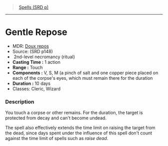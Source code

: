 ﻿---
!SpellItem
Family: SpellVO
Level: 2
Type: necromancy
Ritual: ritual
CastingTime: 1 action
Range: Touch
Components: V, S, M (a pinch of salt and one copper piece placed on each of the corpse's eyes, which must remain there for the duration
Duration: 10 days
Classes: Cleric, Wizard
Id: spells_vo.md#gentle-repose
ParentLink: spells_vo.md#spells-srd-p
Name: Gentle Repose
ParentName: Spells (SRD p)
NameLevel: 1
AltName: '[Doux repos](hd_spells_doux_repos.md)'
Source: (SRD p148)
Attributes:
  Name: Gentle Repose
  Markdown: >+
    # <!--Name-->Gentle Repose<!--/Name-->


    - MDR: <!--AltName-->[Doux repos](hd_spells_doux_repos.md)<!--/AltName-->

    - Source: <!--Source-->(SRD p148)<!--/Source-->

    -  <!--Level-->2<!--/Level-->nd-level <!--Type-->necromancy<!--/Type--> (<!--Ritual-->ritual<!--/Ritual-->)

    - **Casting Time :** <!--CastingTime-->1 action<!--/CastingTime-->

    - **Range :** <!--Range-->Touch<!--/Range-->

    - **Components :** <!--Components-->V, S, M (a pinch of salt and one copper piece placed on each of the corpse's eyes, which must remain there for the duration<!--/Components-->

    - **Duration :** <!--Duration-->10 days<!--/Duration-->

    - Classes: <!--Classes-->Cleric, Wizard<!--/Classes-->


    ### Description


    You touch a corpse or other remains. For the duration, the target is protected from decay and can't become undead.


    The spell also effectively extends the time limit on raising the target from the dead, since days spent under the influence of this spell don't count against the time limit of spells such as _raise dead_.

  AltName: '[Doux repos](hd_spells_doux_repos.md)'
  Source: (SRD p148)
  Level: 2
  Type: necromancy
  Ritual: ritual
  CastingTime: 1 action
  Range: Touch
  Components: V, S, M (a pinch of salt and one copper piece placed on each of the corpse's eyes, which must remain there for the duration
  Duration: 10 days
  Classes: Cleric, Wizard
AttributesDictionary: >+
  Name: Gentle Repose

  Markdown: >+

    # <!--Name-->Gentle Repose<!--/Name-->





    - MDR: <!--AltName-->[Doux repos](hd_spells_doux_repos.md)<!--/AltName-->



    - Source: <!--Source-->(SRD p148)<!--/Source-->



    -  <!--Level-->2<!--/Level-->nd-level <!--Type-->necromancy<!--/Type--> (<!--Ritual-->ritual<!--/Ritual-->)



    - **Casting Time :** <!--CastingTime-->1 action<!--/CastingTime-->



    - **Range :** <!--Range-->Touch<!--/Range-->



    - **Components :** <!--Components-->V, S, M (a pinch of salt and one copper piece placed on each of the corpse's eyes, which must remain there for the duration<!--/Components-->



    - **Duration :** <!--Duration-->10 days<!--/Duration-->



    - Classes: <!--Classes-->Cleric, Wizard<!--/Classes-->





    ### Description





    You touch a corpse or other remains. For the duration, the target is protected from decay and can't become undead.





    The spell also effectively extends the time limit on raising the target from the dead, since days spent under the influence of this spell don't count against the time limit of spells such as _raise dead_.



  AltName: '[Doux repos](hd_spells_doux_repos.md)'

  Source: (SRD p148)

  Level: 2

  Type: necromancy

  Ritual: ritual

  CastingTime: 1 action

  Range: Touch

  Components: V, S, M (a pinch of salt and one copper piece placed on each of the corpse's eyes, which must remain there for the duration

  Duration: 10 days

  Classes: Cleric, Wizard

---
> [Spells (SRD p)](srd_spells.md)

---

# Gentle Repose

- MDR: [Doux repos](hd_spells_doux_repos.md)
- Source: (SRD p148)
-  2nd-level necromancy (ritual)
- **Casting Time :** 1 action
- **Range :** Touch
- **Components :** V, S, M (a pinch of salt and one copper piece placed on each of the corpse's eyes, which must remain there for the duration
- **Duration :** 10 days
- Classes: Cleric, Wizard

### Description

You touch a corpse or other remains. For the duration, the target is protected from decay and can't become undead.

The spell also effectively extends the time limit on raising the target from the dead, since days spent under the influence of this spell don't count against the time limit of spells such as _raise dead_.

